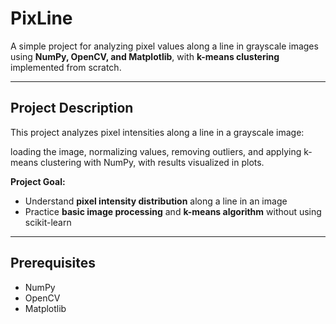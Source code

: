 # PixLine

A simple project for analyzing pixel values along a line in grayscale images using **NumPy, OpenCV, and Matplotlib**, with **k-means clustering** implemented from scratch.

---

## Project Description

This project analyzes pixel intensities along a line in a grayscale image: 

loading the image, normalizing values, removing outliers, and applying k-means clustering with NumPy, with results visualized in plots.


**Project Goal:**  
- Understand **pixel intensity distribution** along a line in an image  
- Practice **basic image processing** and **k-means algorithm** without using scikit-learn

---

## Prerequisites

- NumPy
- OpenCV
- Matplotlib
